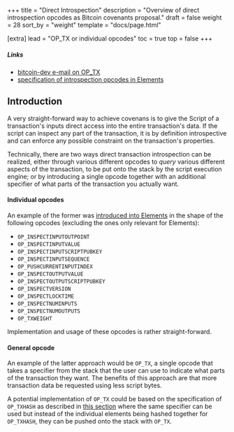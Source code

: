+++
title = "Direct Introspection"
description = "Overview of direct introspection opcodes as Bitcoin covenants proposal."
draft = false
weight = 28
sort_by = "weight"
template = "docs/page.html"

[extra]
lead = "OP_TX or individual opcodes"
toc = true
top = false
+++


##### Links

- [bitcoin-dev e-mail on OP_TX](https://lists.linuxfoundation.org/pipermail/bitcoin-dev/2022-May/020450.html)
- [specification of introspection opcodes in Elements](https://github.com/ElementsProject/elements/blob/master/doc/tapscript_opcodes.md#new-opcodes-for-additional-functionality)

## Introduction

A very straight-forward way to achieve covenans is to give the Script of a transaction's inputs
direct access into the entire transaction's data. If the script can inspect any part of the
transaction, it is by definition introspective and can enforce any possible constraint on the
transaction's properties.

Technically, there are two ways direct transaction introspection can be realized, either through
various different opcodes to _query_ various different aspects of the transaction, to be put onto
the stack by the script execution engine; or by introducing a single opcode together with an
additional specifier of what parts of the transaction you actually want.


#### Individual opcodes

An example of the former was [introduced into
Elements](https://github.com/ElementsProject/elements/blob/master/doc/tapscript_opcodes.md) in the
shape of the following opcodes (excluding the ones only relevant for Elements):

- `OP_INSPECTINPUTOUTPOINT`
- `OP_INSPECTINPUTVALUE`
- `OP_INSPECTINPUTSCRIPTPUBKEY`
- `OP_INSPECTINPUTSEQUENCE`
- `OP_PUSHCURRENTINPUTINDEX`
- `OP_INSPECTOUTPUTVALUE`
- `OP_INSPECTOUTPUTSCRIPTPUBKEY`
- `OP_INSPECTVERSION`
- `OP_INSPECTLOCKTIME`
- `OP_INSPECTNUMINPUTS`
- `OP_INSPECTNUMOUTPUTS`
- `OP_TXWEIGHT`

Implementation and usage of these opcodes is rather straight-forward.


#### General opcode

An example of the latter approach would be `OP_TX`, a single opcode that takes a specifier from the
stack that the user can use to indicate what parts of the transaction they want. The benefits of
this approach are that more transaction data be requested using less script bytes.

A potential implementation of `OP_TX` could be based on the specification of `OP_TXHASH` as
described in [this section](/proposals/txhash/#potential-extensions) where the same specifier can be
used but instead of the individual elements being hashed together for `OP_TXHASH`, they can be
pushed onto the stack with `OP_TX`.



